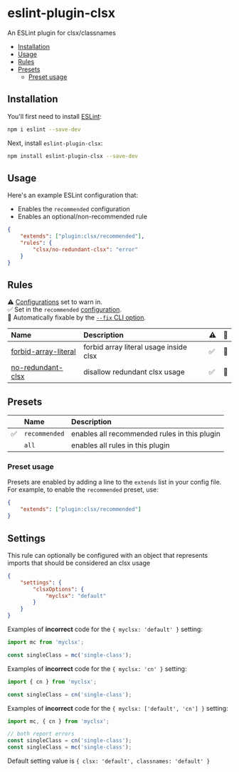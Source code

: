 # eslint-plugin-clsx

An ESLint plugin for clsx/classnames

<!-- vscode-markdown-toc -->
* [Installation](#Installation)
* [Usage](#Usage)
* [Rules](#Rules)
* [Presets](#Presets)
  * [Preset usage](#Presetusage)

<!-- vscode-markdown-toc-config
	numbering=false
	autoSave=true
	/vscode-markdown-toc-config -->
<!-- /vscode-markdown-toc -->

## <a name='Installation'></a>Installation

You'll first need to install [ESLint](https://eslint.org):

```sh
npm i eslint --save-dev
```

Next, install `eslint-plugin-clsx`:

```sh
npm install eslint-plugin-clsx --save-dev
```

## <a name='Usage'></a>Usage

Here's an example ESLint configuration that:

* Enables the `recommended` configuration
* Enables an optional/non-recommended rule

```json
{
    "extends": ["plugin:clsx/recommended"],
    "rules": {
        "clsx/no-redundant-clsx": "error"
    }
}
```

## <a name='Rules'></a>Rules

<!-- begin auto-generated rules list -->

⚠️ [Configurations](https://github.com/temoncher/eslint-plugin-clsx#presets) set to warn in.\
✅ Set in the `recommended` [configuration](https://github.com/temoncher/eslint-plugin-clsx#presets).\
🔧 Automatically fixable by the [`--fix` CLI option](https://eslint.org/docs/user-guide/command-line-interface#--fix).

| Name                                                       | Description                            | ⚠️ | 🔧 |
| :--------------------------------------------------------- | :------------------------------------- | :- | :- |
| [forbid-array-literal](docs/rules/forbid-array-literal.md) | forbid array literal usage inside clsx | ✅  | 🔧 |
| [no-redundant-clsx](docs/rules/no-redundant-clsx.md)       | disallow redundant clsx usage          | ✅  | 🔧 |

<!-- end auto-generated rules list -->

## <a name='Presets'></a>Presets

|   | Name | Description |
|:--|:-----|:------------|
| ✅ | `recommended` | enables all recommended rules in this plugin |
|   | `all` | enables all rules in this plugin |

### <a name='Presetusage'></a>Preset usage

Presets are enabled by adding a line to the `extends` list in your config file. For example, to enable the `recommended` preset, use:

```json
{
    "extends": ["plugin:clsx/recommended"]
}
```

## <a name='Settings'></a>Settings

This rule can optionally be configured with an object that represents imports that should be considered an clsx usage

```json
{
    "settings": {
        "clsxOptions": {
            "myclsx": "default"
        }
    }
}
```

Examples of **incorrect** code for the `{ myclsx: 'default' }` setting:

```js
import mc from 'myclsx';

const singleClass = mc('single-class');
```

Examples of **incorrect** code for the `{ myclsx: 'cn' }` setting:

```js
import { cn } from 'myclsx';

const singleClass = cn('single-class');
```

Examples of **incorrect** code for the `{ myclsx: ['default', 'cn'] }` setting:

```js
import mc, { cn } from 'myclsx';

// both report errors
const singleClass = cn('single-class');
const singleClass = mc('single-class');
```

Default setting value is `{ clsx: 'default', classnames: 'default' }`
